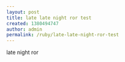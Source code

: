 ```yaml
---
layout: post
title: late late night ror test
created: 1380494747
author: admin
permalink: /ruby/late-late-night-ror-test
---
```

<p>late night ror</p>
